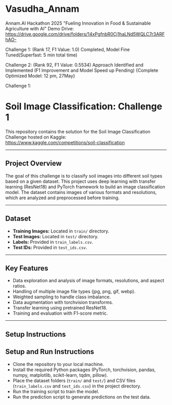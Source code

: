 # Vasudha_Annam
Annam.AI Hackathon 2025    "Fueling Innovation in Food &amp; Sustainable Agriculture with AI"
Demo Drive: https://drive.google.com/drive/folders/14xPgfnbR0Cj1haLNd5WQLC7r3ARFhAO-

Challenge 1:  (Rank 17, F1 Value: 1.0) Completed, Model Fine Tuned(Superfast: 5 min total time)

Challenge 2: (Rank 92, F1 Value: 0.5534) Approach Identified and Implemented (F1 Improvement and Model Speed up Pending)  {Complete Optimized Model: 12 pm, 27May} 



Challenge 1:
# Soil Image Classification: Challenge 1

This repository contains the solution for the Soil Image Classification Challenge hosted on Kaggle:  
https://www.kaggle.com/competitions/soil-classification

---

## Project Overview

The goal of this challenge is to classify soil images into different soil types based on a given dataset. This project uses deep learning with transfer learning (ResNet18) and PyTorch framework to build an image classification model. The dataset contains images of various formats and resolutions, which are analyzed and preprocessed before training.

---

## Dataset

- **Training Images:** Located in `train/` directory.
- **Test Images:** Located in `test/` directory.
- **Labels:** Provided in `train_labels.csv`.
- **Test IDs:** Provided in `test_ids.csv`.

---

## Key Features

- Data exploration and analysis of image formats, resolutions, and aspect ratios.
- Handling of multiple image file types (jpg, png, gif, webp).
- Weighted sampling to handle class imbalance.
- Data augmentation with torchvision transforms.
- Transfer learning using pretrained ResNet18.
- Training and evaluation with F1-score metric.

---

## Setup Instructions

## Setup and Run Instructions

- Clone the repository to your local machine.
- Install the required Python packages (PyTorch, torchvision, pandas, numpy, matplotlib, scikit-learn, tqdm, pillow).
- Place the dataset folders (`train/` and `test/`) and CSV files (`train_labels.csv` and `test_ids.csv`) in the project directory.
- Run the training script to train the model.
- Run the prediction script to generate predictions on the test data.

